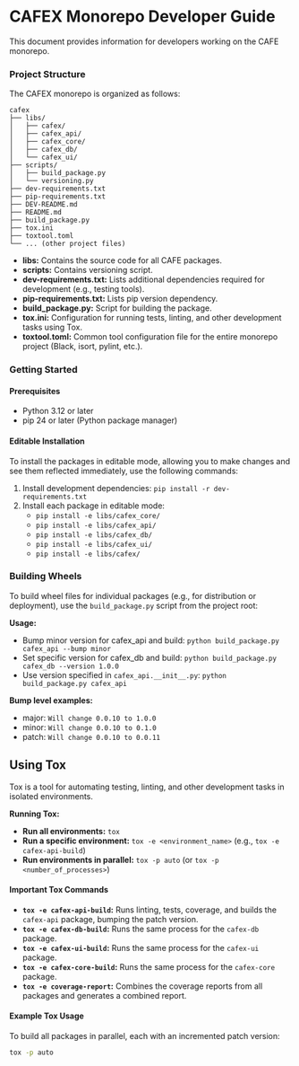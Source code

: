 # CAFEX Monorepo Developer Guide

This document provides information for developers working on the CAFE monorepo.

### Project Structure

The CAFEX monorepo is organized as follows:

```
cafex
├── libs/
│   ├── cafex/
│   ├── cafex_api/
│   ├── cafex_core/
│   ├── cafex_db/
│   └── cafex_ui/
├── scripts/
│   ├── build_package.py
│   └── versioning.py
├── dev-requirements.txt
├── pip-requirements.txt
├── DEV-README.md
├── README.md
├── build_package.py
├── tox.ini
├── toxtool.toml
└── ... (other project files)
```
- **libs:** Contains the source code for all CAFE packages.
- **scripts:** Contains versioning script.
- **dev-requirements.txt:** Lists additional dependencies required for development (e.g., testing tools).
- **pip-requirements.txt:** Lists pip version dependency.
- **build_package.py:** Script for building the package.
- **tox.ini:**  Configuration for running tests, linting, and other development tasks using Tox.
- **toxtool.toml:**  Common tool configuration file for the entire monorepo project (Black, isort, pylint, etc.).

### Getting Started

#### Prerequisites

- Python 3.12 or later
- pip 24 or later (Python package manager)

#### Editable Installation

To install the packages in editable mode, allowing you to make changes and see them reflected immediately, use the following commands:

1. Install development dependencies: `pip install -r dev-requirements.txt`
2. Install each package in editable mode:
   * `pip install -e libs/cafex_core/`
   * `pip install -e libs/cafex_api/`
   * `pip install -e libs/cafex_db/`
   * `pip install -e libs/cafex_ui/`
   * `pip install -e libs/cafex/`
   
### Building Wheels

To build wheel files for individual packages (e.g., for distribution or deployment), use the `build_package.py` script from the project root:

**Usage:**
- Bump minor version for cafex_api and build: `python build_package.py cafex_api --bump minor`
- Set specific version for cafex_db and build: `python build_package.py cafex_db --version 1.0.0`
- Use version specified in `cafex_api.__init__.py`: `python build_package.py cafex_api`

**Bump level examples:**
- major: `Will change 0.0.10 to 1.0.0`
- minor: `Will change 0.0.10 to 0.1.0`
- patch: `Will change 0.0.10 to 0.0.11`


## Using Tox

Tox is a tool for automating testing, linting, and other development tasks in isolated environments.

**Running Tox:**
- **Run all environments:**  `tox` 
- **Run a specific environment:** `tox -e <environment_name>`  (e.g., `tox -e cafex-api-build`)
- **Run environments in parallel:** `tox -p auto` (or `tox -p <number_of_processes>`)

#### Important Tox Commands

- **`tox -e cafex-api-build`:**  Runs linting, tests, coverage, and builds the `cafex-api` package, bumping the patch version. 
- **`tox -e cafex-db-build`:**  Runs the same process for the `cafex-db` package. 
- **`tox -e cafex-ui-build`:** Runs the same process for the `cafex-ui` package.
- **`tox -e cafex-core-build`:** Runs the same process for the `cafex-core` package. 
- **`tox -e coverage-report`:**  Combines the coverage reports from all packages and generates a combined report. 

#### Example Tox Usage

To build all packages in parallel, each with an incremented patch version:

```bash
tox -p auto
